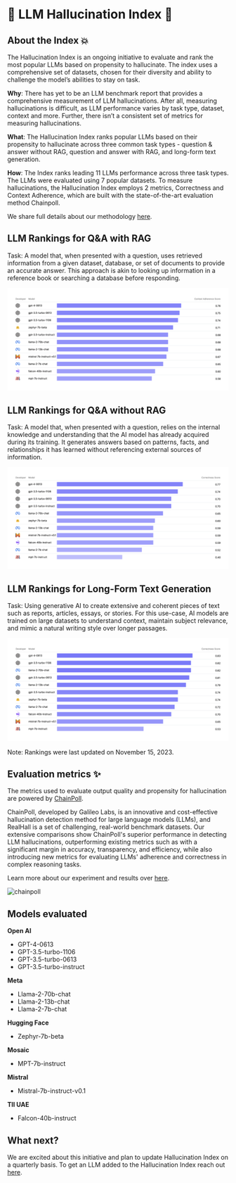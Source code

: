 # 🌟 LLM Hallucination Index 🌟
## About the Index 💥
The Hallucination Index is an ongoing initiative to evaluate and rank the most popular LLMs based on propensity to hallucinate. The index uses a comprehensive set of datasets, chosen for their diversity and ability to challenge the model’s abilities to stay on task. 

**Why**: There has yet to be an LLM benchmark report that provides a comprehensive measurement of LLM hallucinations. After all, measuring hallucinations is difficult, as LLM performance varies by task type, dataset, context and more. Further, there isn’t a consistent set of metrics for measuring hallucinations. 

**What**: The Hallucination Index ranks popular LLMs based on their propensity to hallucinate across three common task types - question & answer without RAG, question and answer with RAG, and long-form text generation. 

**How**: The Index ranks leading 11 LLMs performance across three task types. The LLMs were evaluated using 7 popular datasets. To measure hallucinations, the Hallucination Index employs 2 metrics, Correctness and Context Adherence, which are built with the state-of-the-art evaluation method Chainpoll.

We share full details about our methodology [here](http://rungalileo.io/hallucinationindex).

## LLM Rankings for Q&A with RAG
Task: A model that, when presented with a question, uses retrieved information from a given dataset, database, or set of documents to provide an accurate answer. This approach is akin to looking up information in a reference book or searching a database before responding.

<img src="images/qa-with-rag.png">

## LLM Rankings for Q&A without RAG
Task: A model that, when presented with a question, relies on the internal knowledge and understanding that the AI model has already acquired during its training. It generates answers based on patterns, facts, and relationships it has learned without referencing external sources of information.

<img src="images/qa-without-rag.png">

## LLM Rankings for Long-Form Text Generation
Task: Using generative AI to create extensive and coherent pieces of text such as reports, articles, essays, or stories. For this use-case, AI models are trained on large datasets to understand context, maintain subject relevance, and mimic a natural writing style over longer passages.

<img src="images/long-form-text-generation.png">

Note: Rankings were last updated on November 15, 2023.

## Evaluation metrics ✨
The metrics used to evaluate output quality and propensity for hallucination are powered by [ChainPoll](https://arxiv.org/abs/2310.18344).


ChainPoll, developed by Galileo Labs, is an innovative and cost-effective hallucination detection method for large language models (LLMs), and RealHall is a set of challenging, real-world benchmark datasets. Our extensive comparisons show ChainPoll's superior performance in detecting LLM hallucinations, outperforming existing metrics such as with a significant margin in accuracy, transparency, and efficiency, while also introducing new metrics for evaluating LLMs' adherence and correctness in complex reasoning tasks.

Learn more about our experiment and results over [here](http://rungalileo.io/hallucinationindex).

![chainpoll](https://github.com/rungalileo/hallucination-index/blob/8a2328f9531ba139f644493b9a84300151f139b1/images/chainpoll.png)

## Models evaluated

**Open AI**
- GPT-4-0613
- GPT-3.5-turbo-1106
- GPT-3.5-turbo-0613
- GPT-3.5-turbo-instruct

**Meta**
- Llama-2-70b-chat
- Llama-2-13b-chat
- Llama-2-7b-chat

**Hugging Face**
- Zephyr-7b-beta

**Mosaic**
- MPT-7b-instruct

**Mistral**
- Mistral-7b-instruct-v0.1

**TII UAE**
- Falcon-40b-instruct

## What next?
We are excited about this initiative and plan to update Hallucination Index on a quarterly basis. To get an LLM added to the Hallucination Index reach out [here](https://www.rungalileo.io/hallucinationindex).